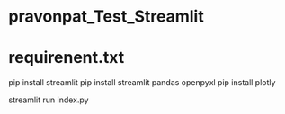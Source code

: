 # pravonpat_Test_Streamlit

# requirenent.txt
pip install streamlit
pip install streamlit pandas openpyxl
pip install plotly

streamlit run index.py
